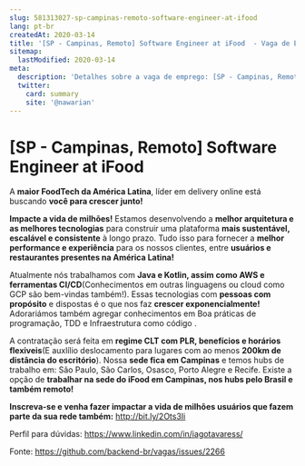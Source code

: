 ```yaml
---
slug: 581313027-sp-campinas-remoto-software-engineer-at-ifood
lang: pt-br
createdAt: 2020-03-14
title: '[SP - Campinas, Remoto] Software Engineer at iFood  - Vaga de Emprego'
sitemap:
  lastModified: 2020-03-14
meta:
  description: 'Detalhes sobre a vaga de emprego: [SP - Campinas, Remoto] Software Engineer at iFood '
  twitter:
    card: summary
    site: '@nawarian'
---
```


# [SP - Campinas, Remoto] Software Engineer at iFood 

A **maior FoodTech da América Latina**, líder em delivery online está buscando **você para crescer junto!**

**Impacte a vida de milhões!** Estamos desenvolvendo a **melhor arquitetura e as melhores tecnologias** para construir uma plataforma **mais sustentável, escalável e consistente** à longo prazo. Tudo isso para fornecer a **melhor performance e experiência** para os nossos clientes, entre **usuários e restaurantes presentes na América Latina!**

Atualmente nós trabalhamos com **Java e Kotlin, assim como AWS e ferramentas CI/CD**(Conhecimentos em outras linguagens ou cloud como GCP são bem-vindas também!). Essas tecnologias com **pessoas com propósito** e dispostas é o que nos faz **crescer exponencialmente!** Adorariámos também agregar conhecimentos em Boa práticas de programação, TDD e Infraestrutura como código .

A contratação será feita em **regime CLT com PLR, benefícios e horários flexiveis**(E auxlílio deslocamento para lugares com ao menos **200km de distância do escritório**). 
Nossa **sede fica em Campinas** e temos hubs de trabalho em: São Paulo, São Carlos, Osasco, Porto Alegre e Recife. Existe a opção de **trabalhar na sede do iFood em Campinas, nos hubs pelo Brasil e também remoto!**

**Inscreva-se e venha fazer impactar a vida de milhões usuários que fazem parte da sua rede também:** http://bit.ly/2Ots3Ii

Perfil para dúvidas: https://www.linkedin.com/in/iagotavaress/

Fonte: https://github.com/backend-br/vagas/issues/2266